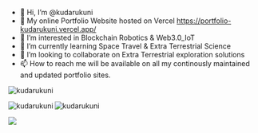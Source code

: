 - 👋 Hi, I’m @kudarukuni
- 🚀 My online Portfolio Website hosted on Vercel https://portfolio-kudarukuni.vercel.app/
- 👀 I’m interested in Blockchain Robotics & Web3.0_IoT
- 🌱 I’m currently learning Space Travel & Extra Terrestrial Science
- 💞️ I’m looking to collaborate on Extra Terrestrial exploration solutions
- 📫 How to reach me will be available on all my continously maintained and updated portfolio sites.

<p><img src="https://komarev.com/ghpvc/?username=kudarukuni&label=Profile%20views&color=0b8f09&style=flat" alt="kudarukuni"></p>

<p><img align="left" src="https://github-readme-stats.vercel.app/api/top-langs?username=kudarukuni&theme=dark&show_icons=true&locale=en&layout=compact" alt="kudarukuni"/></p>
<span></span>
<p><img align="center" src="https://github-readme-stats.vercel.app/api?username=kudarukuni&theme=dark&show_icons=true&locale=en" alt="kudarukuni"/></p>
<span></span>
<p><img align="center" src="https://streak-stats.demolab.com?user=kudarukuni&theme=dark"/></p>
